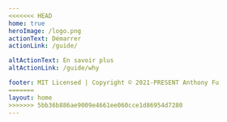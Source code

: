 ```yaml
---
<<<<<<< HEAD
home: true
heroImage: /logo.png
actionText: Démarrer
actionLink: /guide/

altActionText: En savoir plus
altActionLink: /guide/why

footer: MIT Licensed | Copyright © 2021-PRESENT Anthony Fu
=======
layout: home
>>>>>>> 5bb36b886ae9009e4661ee060cce1d86954d7280
---
```


<LandingPage />
